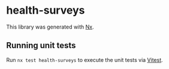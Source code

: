 # health-surveys

This library was generated with [Nx](https://nx.dev).

## Running unit tests

Run `nx test health-surveys` to execute the unit tests via [Vitest](https://vitest.dev/).
